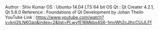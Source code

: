 Author         : Shiv Kumar
OS             : Ubuntu-14.04 LTS 64 bit OS
Qt             : Qt Creater 4.2.1, Qt 5.8.0
Reference      : Foundations of Qt Development by Johan Thelin
YouTube Link   : https://www.youtube.com/watch?v=kni2ILNKOao&index=2&list=PLwyfE16Mkbx4S6-1mvWh2cJlhcCUiJLFf
